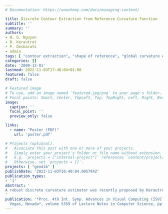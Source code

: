 ```yaml
---
# Documentation: https://wowchemy.com/docs/managing-content/

title: Discrete Contour Extraction from Reference Curvature Function
subtitle: ''
summary: ''
authors:
- H. G. Nguyen
- B. Kerautret
- P. Desbarats
- admin
tags: [ "contour extraction", "shape of reference", "global curvature estimator", "curvature estimation", "2D", "image  segmentation", "image analysis" ]
categories: []
date: '2008-12-01'
lastmod: 2022-11-03T17:40:04+01:00
featured: false
draft: false

# Featured image
# To use, add an image named `featured.jpg/png` to your page's folder.
# Focal points: Smart, Center, TopLeft, Top, TopRight, Left, Right, BottomLeft, Bottom, BottomRight.
image:
  caption: ''
  focal_point: ''
  preview_only: false

links:
  - name: "Poster (PDF)"
    url: 'poster.pdf'

# Projects (optional).
#   Associate this post with one or more of your projects.
#   Simply enter your project's folder or file name without extension.
#   E.g. `projects = ["internal-project"]` references `content/project/deep-learning/index.md`.
#   Otherwise, set `projects = []`.
projects: [ "geodib" ]
publishDate: '2022-11-03T16:40:04.005794Z'
publication_types:
- '1'
abstract: '
A robust discrete curvature estimator was recently proposed by Kerautret et al. [1]. In this paper, we exploit the precision and stability of this estimator in order to define a contour extraction method for analysing geometric features. We propose to use a reference curvature function for extracting the frontier of a shape in a gray level image. The frontier extraction is done by using both geometric information represented by the reference curvature and gradient information contained in the source image. The application of this work is done in a medical application.
'
publication: '*Proc. 4th Int. Symp. Advances in Visual Computing (ISVC 2008), Las
  Vegas, Nevada*, volume 5359 of Lecture Notes in Computer Science, pp 1176-1185, 2008. Springer'
---
```

